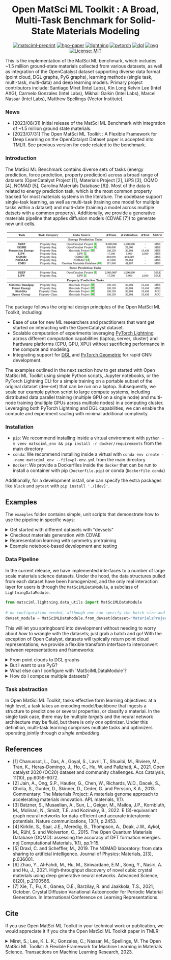 
<h1 align="center">Open MatSci ML Toolkit : A Broad, Multi-Task Benchmark for Solid-State Materials Modeling</h1>

<div align="center">

[![matsciml-preprint](https://img.shields.io/badge/TMLR-Open_MatSciML_Toolkit-blue)](https://openreview.net/forum?id=QBMyDZsPMd)
[![hpo-paper](https://img.shields.io/badge/OpenReview-AI4Mat_2022_HPO-blue)](https://openreview.net/forum?id=_7bEq9JQKIJ)
[![lightning](https://img.shields.io/badge/Lightning-v1.8.6%2B-792ee5?logo=pytorchlightning)](https://lightning.ai/docs/pytorch/1.8.6)
[![pytorch](https://img.shields.io/badge/PyTorch-v1.12%2B-red?logo=pytorch)](https://pytorch.org/get-started/locally/)
[![dgl](https://img.shields.io/badge/DGL-v0.9%2B-blue?logo=dgl)](https://docs.dgl.ai/en/latest/)
[![pyg](https://img.shields.io/badge/PyG-2.3.1-red?logo=pyg)](https://pytorch-geometric.readthedocs.io/en/2.3.1/)
[![License: MIT](https://img.shields.io/badge/License-MIT-yellow.svg)](https://opensource.org/licenses/MIT)

</div>

This is the implementation of the MatSci ML benchmark, which includes ~1.5 million ground-state materials collected from various datasets, as well as integration of the OpenCatalyst dataset supporting diverse data format (point cloud, DGL graphs, PyG graphs), learning methods (single task, multi-task, multi-data) and deep learning models. Primary project contributors include: Santiago Miret (Intel Labs), Kin Long Kelvin Lee (Intel AXG), Carmelo Gonzales (Intel Labs), Mikhail Galkin (Intel Labs), Marcel Nassar (Intel Labs), Matthew Spellings (Vector Institute).

### News

- [2023/08/31] Initial release of the MatSci ML Benchmark with integration of ~1.5 million ground state materials.
- [2023/07/31] The Open MatSci ML Toolkit : A Flexible Framework for Deep Learning on the OpenCatalyst Dataset paper is accepted into TMLR. See previous version for code related to the benchmark.

### Introduction

The MatSci ML Benchmark contains diverse sets of tasks (energy prediction, force prediction, property prediction) across a broad range of datasets (OpenCatalyst Project [1], Materials Project [2], LiPS [3], OQMD [4], NOMAD [5], Carolina Materials Database [6]). Most of the data is related to energy prediction task, which is the most common property tracked for most materials systems in the literature. The codebase support single-task learning, as well as multi-task (training one model for multiple tasks within a dataset) and multi-date (training a model across multiple datsets with a common property). Additionally, we provide a generative materials pipeline that applies diffusion models (CDVAE [7]) to generate new unit cells.


<p align="center">
  <img src="./docs/MatSci-ML-Benchmark-Table.png"/>
</p>

The package follows the original design principles of the Open MatSci ML Toolkit, including:
- Ease of use for new ML researchers and practitioners that want get started on interacting with the OpenCatalyst dataset.
- Scalable computation of experiments leveraging [PyTorch Lightning](https://www.pytorchlightning.ai/) across different computation capabilities (laptop, server, cluster) and hardware platforms (CPU, GPU, XPU) without sacrificing performance in the compute and modeling.
- Integrating support for [DGL](https://docs.dgl.ai/en/0.9.x/) and [PyTorch Geometric](https://pytorch-geometric.readthedocs.io/en/latest/) for rapid GNN development.

The examples outlined in the next section how to get started with Open MatSci ML Toolkit using simple Python scripts, Jupyter notebooks, or the PyTorch Lightning CLI for a simple training on a portable subset of the original dataset (dev-set) that can be run on a laptop. Subsequently, we scale our example python script to large compute systems, including distributed data parallel training (multiple GPU on a single node) and multi-node training (multiple GPUs across multiple nodes) in a computing cluster. Leveraging both PyTorch Lightning and DGL capabilities, we can enable the compute and experiment scaling with minimal additional complexity.

### Installation

- `pip`: We recommend installing inside a virtual environment with `python -m venv matsciml_env && pip install -r docker/requirements` from the main directory
- `conda`: We recommend installing inside a virtual with `conda env create --name matsciml_env --file=pl-env.yml` from the main directory
- `Docker`: We provide a Dockerfiles inside the `docker` that can be run to install a container with pip (`Dockerfile.pip`) or conda (`Dockerfile.conda`)

Additionally, for a development install, one can specify the extra packages like `black` and `pytest` with `pip install './[dev]'`.

## Examples

The `examples` folder contains simple, unit scripts that demonstrate how to use the pipeline in specific ways:

<details>
<summary>
Get started with different datasets with "devsets"
</summary>

```bash
# Materials project
python examples/datasets/materials_project/single_task_devset.py

# Carolina materials database
python examples/datasets/carolina_db/single_task_devset.py

# NOMAD
python examples/datasets/nomad/single_task_devset.py

# OQMD
python examples/datasets/oqmd/single_task_devset.py
```
</details>

<details>
<summary>
Checkout materials generation with CDVAE
</summary>

```bash
# training
python examples/model_demos/cdvae/cdvae.py

# inference
python examples/model_demos/cdvae/cdvae_inference.py
```
</details>

<details>
<summary>
Representation learning with symmetry pretraining
</summary>
```bash
# uses the devset for synthetic point group point clouds
python examples/tasks/symmetry/single_symmetry_example.py
```
</details>

<details>
<summary>
Example notebook-based development and testing
</summary>
```bash
jupyter notebook examples/devel-example.ipynb
```
</details>


### Data Pipeline

In the current release, we have implemented interfaces to a number of large scale materials science datasets. Under the hood, the data structures pulled from each dataset have been homogenized, and the only real interaction layer for users is through the `MatSciMLDataModule`, a subclass of `LightningDataModule`.

```python
from matsciml.lightning.data_utils import MatSciMLDataModule

# no configuration needed, although one can specify the batch size and number of workers
devset_module = MatSciMLDataModule.from_devset(dataset="MaterialsProjectDataset")
```

This will let you springboard into development without needing to worry about _how_ to wrangle with the datasets; just grab a batch and go! With the exception of Open Catalyst, datasets will typically return point cloud representations; we provide a flexible transform interface to interconvert between representations and frameworks:

<details>
<summary>
From point clouds to DGL graphs
</summary>

```python
from matsciml.datasets.transforms import PointCloudToGraphTransform

# make the materials project dataset emit DGL graphs, based on a atom-atom distance cutoff of 10
devset = MatSciMLDataModule.from_devset(
    dataset="MaterialsProjectDataset",
    dset_kwargs={"transforms": [PointCloudToGraphTransform(backend="dgl", cutoff_dist=10.)]}
)
```
</details>

<details>
<summary>
But I want to use PyG?
</summary>

```python
from matsciml.datasets.transforms import PointCloudToGraphTransform

# change the backend argument to obtain PyG graphs
devset = MatSciMLDataModule.from_devset(
    dataset="MaterialsProjectDataset",
    dset_kwargs={"transforms": [PointCloudToGraphTransform(backend="pyg", cutoff_dist=10.)]}
)
```

</details>

<details>
<summary>
What else can I configure with `MatSciMLDataModule`?
</summary>

Datasets beyond devsets can be configured through class arguments:

```python
devset = MatSciMLDataModule(
    dataset="MaterialsProjectDataset",
    train_path="/path/to/training/lmdb/folder",
    batch_size=64,
    num_workers=4,     # configure data loader instances
    dset_kwargs={"transforms": [PointCloudToGraphTransform(backend="pyg", cutoff_dist=10.)]},
    val_split="/path/to/val/lmdb/folder"
)
```

In particular, `val_split` and `test_split` can point to their LMDB folders, _or_ just a float between [0,1] to do quick, uniform splits. The rest, including distributed sampling, will be taken care of for you under the hood.
</details>

<details>

<summary>
How do I compose multiple datasets?
</summary>

Given the amount of configuration involved, composing multiple datasets takes a little more work but we have tried to make it as seamless as possible. The main difference from the single dataset case is replacing `MatSciMLDataModule` with `MultiDataModule` from `matsciml.lightning.data_utils`, configuring each dataset manually, and passing them collectively into the data module:

```python
from matsciml.datasets import MaterialsProjectDataset, OQMDDataset, MultiDataset
from matsciml.lightning.data_utils import MultiDataModule

# configure training only here, but same logic extends to validation/test splits
train_dset = MultiDataset(
  [
    MaterialsProjectDataset("/path/to/train/materialsproject"),
    OQMDDataset("/path/to/train/oqmd")
  ]
)

# this configures the actual data module passed into Lightning
datamodule = MultiDataModule(
  batch_size=32,
  num_workers=4,
  train_dataset=train_dset
)
```

While it does require a bit of extra work, this was to ensure flexibility in how you can compose datasets. We welcome feedback on the user experience! 😃

</details>

### Task abstraction

In Open MatSci ML Toolkit, tasks effective form learning objectives: at a high level, a task takes an encoding model/backbone that ingests a structure to predict one or several properties, or classify a material. In the single task case, there may be multiple _targets_ and the neural network architecture may be fluid, but there is only _one_ optimizer. Under this definition, multi-task learning comprises multiple tasks and optimizers operating jointly through _a single embedding_.


## References
- [1] Chanussot, L., Das, A., Goyal, S., Lavril, T., Shuaibi, M., Riviere, M., Tran, K., Heras-Domingo, J., Ho, C., Hu, W. and Palizhati, A., 2021. Open catalyst 2020 (OC20) dataset and community challenges. Acs Catalysis, 11(10), pp.6059-6072.
- [2] Jain, A., Ong, S.P., Hautier, G., Chen, W., Richards, W.D., Dacek, S., Cholia, S., Gunter, D., Skinner, D., Ceder, G. and Persson, K.A., 2013. Commentary: The Materials Project: A materials genome approach to accelerating materials innovation. APL materials, 1(1).
- [3] Batzner, S., Musaelian, A., Sun, L., Geiger, M., Mailoa, J.P., Kornbluth, M., Molinari, N., Smidt, T.E. and Kozinsky, B., 2022. E (3)-equivariant graph neural networks for data-efficient and accurate interatomic potentials. Nature communications, 13(1), p.2453.
- [4] Kirklin, S., Saal, J.E., Meredig, B., Thompson, A., Doak, J.W., Aykol, M., Rühl, S. and Wolverton, C., 2015. The Open Quantum Materials Database (OQMD): assessing the accuracy of DFT formation energies. npj Computational Materials, 1(1), pp.1-15.
- [5] Draxl, C. and Scheffler, M., 2019. The NOMAD laboratory: from data sharing to artificial intelligence. Journal of Physics: Materials, 2(3), p.036001.
- [6] Zhao, Y., Al‐Fahdi, M., Hu, M., Siriwardane, E.M., Song, Y., Nasiri, A. and Hu, J., 2021. High‐throughput discovery of novel cubic crystal materials using deep generative neural networks. Advanced Science, 8(20), p.2100566.
- [7] Xie, T., Fu, X., Ganea, O.E., Barzilay, R. and Jaakkola, T.S., 2021, October. Crystal Diffusion Variational Autoencoder for Periodic Material Generation. In International Conference on Learning Representations.


## Cite

If you use Open MatSci ML Toolkit in your technical work or publication, we would appreciate it if you cite the Open MatSci ML Toolkit paper in TMLR:

<details>

<summary>
Miret, S.; Lee, K. L. K.; Gonzales, C.; Nassar, M.; Spellings, M. The Open MatSci ML Toolkit: A Flexible Framework for Machine Learning in Materials Science. Transactions on Machine Learning Research, 2023.
</summary>

```bibtex
@article{openmatscimltoolkit,
  title = {The Open {{MatSci ML}} Toolkit: {{A}} Flexible Framework for Machine Learning in Materials Science},
  author = {Miret, Santiago and Lee, Kin Long Kelvin and Gonzales, Carmelo and Nassar, Marcel and Spellings, Matthew},
  year = {2023},
  journal = {Transactions on Machine Learning Research},
  issn = {2835-8856}
}
```

</details>
